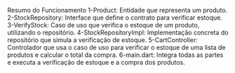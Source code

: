 Resumo do Funcionamento
1-Product: Entidade que representa um produto.
2-StockRepository: Interface que define o contrato para verificar estoque.
3-VerifyStock: Caso de uso que verifica o estoque de um produto, utilizando o repositório.
4-StockRepositoryImpl: Implementação concreta do repositório que simula a verificação de estoque.
5-CartController: Controlador que usa o caso de uso para verificar o estoque de uma lista de produtos e calcular o total da compra.
6-main.dart: Integra todas as partes e executa a verificação de estoque e a compra dos produtos.
